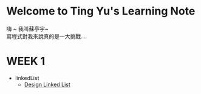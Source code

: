 # Welcome to Ting Yu's Learning Note
嗨 ~ 我叫蘇亭宇~           
寫程式對我來說真的是一大挑戰....


# WEEK 1
* linkedList
  * [Design Linked List](https://github.com/stopraining/LearningNote/blob/master/LeetCode/707Design%20Linked%20List.py)
 
 
